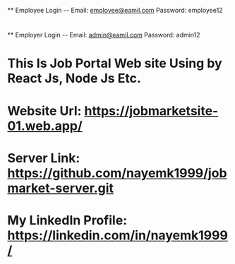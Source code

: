 ** Employee Login -- Email: employee@eamil.com Password: employee12
#
** Employer Login -- Email: admin@eamil.com Password: admin12
# This Is Job Portal Web site Using by React Js, Node Js Etc.
# Website Url: https://jobmarketsite-01.web.app/
# Server Link: https://github.com/nayemk1999/jobmarket-server.git
# My LinkedIn Profile: https://linkedin.com/in/nayemk1999/

